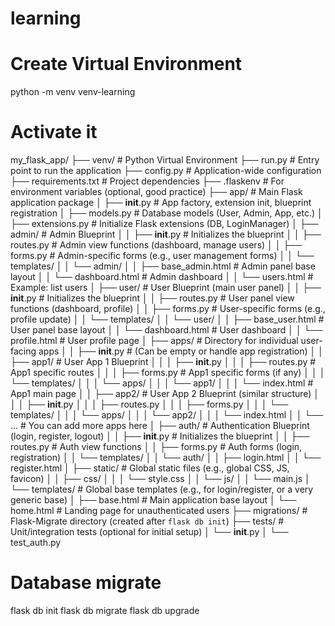 # learning
# Create Virtual Environment
python -m venv venv-learning
# Activate it


my_flask_app/
├── venv/                     # Python Virtual Environment
├── run.py                    # Entry point to run the application
├── config.py                 # Application-wide configuration
├── requirements.txt          # Project dependencies
├── .flaskenv                 # For environment variables (optional, good practice)
├── app/                      # Main Flask application package
│   ├── __init__.py           # App factory, extension init, blueprint registration
│   ├── models.py             # Database models (User, Admin, App, etc.)
│   ├── extensions.py         # Initialize Flask extensions (DB, LoginManager)
│   ├── admin/                # Admin Blueprint
│   │   ├── __init__.py       # Initializes the blueprint
│   │   ├── routes.py         # Admin view functions (dashboard, manage users)
│   │   ├── forms.py          # Admin-specific forms (e.g., user management forms)
│   │   └── templates/
│   │       └── admin/
│   │           ├── base_admin.html   # Admin panel base layout
│   │           └── dashboard.html    # Admin dashboard
│   │           └── users.html        # Example: list users
│   ├── user/                 # User Blueprint (main user panel)
│   │   ├── __init__.py       # Initializes the blueprint
│   │   ├── routes.py         # User panel view functions (dashboard, profile)
│   │   ├── forms.py          # User-specific forms (e.g., profile update)
│   │   └── templates/
│   │       └── user/
│   │           ├── base_user.html    # User panel base layout
│   │           └── dashboard.html    # User dashboard
│   │           └── profile.html      # User profile page
│   ├── apps/                 # Directory for individual user-facing apps
│   │   ├── __init__.py       # (Can be empty or handle app registration)
│   │   ├── app1/             # User App 1 Blueprint
│   │   │   ├── __init__.py
│   │   │   ├── routes.py     # App1 specific routes
│   │   │   ├── forms.py      # App1 specific forms (if any)
│   │   │   └── templates/
│   │   │       └── apps/
│   │   │           └── app1/
│   │   │               └── index.html  # App1 main page
│   │   ├── app2/             # User App 2 Blueprint (similar structure)
│   │   │   ├── __init__.py
│   │   │   ├── routes.py
│   │   │   ├── forms.py
│   │   │   └── templates/
│   │   │       └── apps/
│   │   │           └── app2/
│   │   │               └── index.html
│   │   └── ...               # You can add more apps here
│   ├── auth/                 # Authentication Blueprint (login, register, logout)
│   │   ├── __init__.py       # Initializes the blueprint
│   │   ├── routes.py         # Auth view functions
│   │   ├── forms.py          # Auth forms (login, registration)
│   │   └── templates/
│   │       └── auth/
│   │           ├── login.html
│   │           └── register.html
│   ├── static/               # Global static files (e.g., global CSS, JS, favicon)
│   │   ├── css/
│   │   │   └── style.css
│   │   └── js/
│   │       └── main.js
│   └── templates/            # Global base templates (e.g., for login/register, or a very generic base)
│       ├── base.html         # Main application base layout
│       └── home.html         # Landing page for unauthenticated users
├── migrations/               # Flask-Migrate directory (created after `flask db init`)
├── tests/                    # Unit/integration tests (optional for initial setup)
│   └── __init__.py
│   └── test_auth.py


# Database migrate
flask db init
flask db migrate
flask db upgrade
